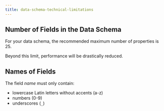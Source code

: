 ```yaml
---
title: data-schema-technical-limitations
---
```


## Number of Fields in the Data Schema

For your data schema, the recommended maximum number of properties is 25.

Beyond this limit, performance will be drastically reduced.

## Names of Fields

The field _name_ must only contain:

* lowercase Latin letters without accents (a-z)
* numbers (0-9)
* underscores (`_`)
